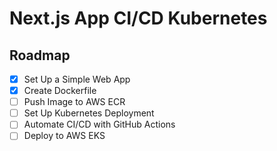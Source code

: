 # Next.js App CI/CD Kubernetes

## Roadmap

- [x] Set Up a Simple Web App
- [x] Create Dockerfile
- [ ] Push Image to AWS ECR
- [ ] Set Up Kubernetes Deployment
- [ ] Automate CI/CD with GitHub Actions
- [ ] Deploy to AWS EKS
